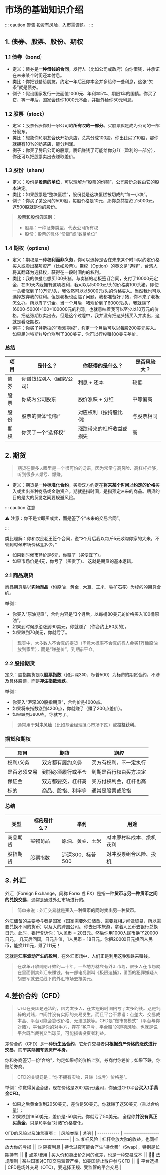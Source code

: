 # 市场的基础知识介绍

::: caution 警告
 投资有风险，入市需谨慎。
:::

## 1. 债券、股票、股份、期权

### 1.1 债券（bond）

- 定义：债券是**一种借钱的合同**，发行人（比如公司或政府）向你借钱，并承诺在未来某个时间还本付息。
- 类比：你把钱借给朋友，约定一年后还你本金并多给你一些利息，这张“欠条”就是债券。
- 例子：假设国家发行一张面值1000元、年利率5%、期限1年的国债。你买了它，等一年后，国家会还你1000元本金，并额外给你50元利息。

### 1.2 股票（stock）

- 定义：股票代表你对一家公司的**所有权的一部分**。买股票就是成为公司的一部分股东。
- 类比：想象你和朋友合伙开奶茶店，总共分成100股。你出钱买了10股，那你就拥有10%的奶茶店，能分利润。
- 例子：你买了腾讯公司的股票，腾讯赚钱了可能给你分红（盈利的一部分），你还可以把股票卖出去赚取差价。



### 1.3 股份（share）

- 定义：股份是**股票的单位**，可以理解为“股票的份额”，公司股份总数由它的股本决定。
- 类比：如果股票是“整块蛋糕”，股份就是这块蛋糕被切成的“每一小块”。
- 例子：你买了某公司的500股，每股价格是10元，那你总共投资了5000元。这500股就是你的股份。

> **股票和股份的区别：**
>
> - 股票：一种证券类型，代表公司所有权
> - 股份：股票的具体“份额”或“数量单位”

### 1.4 期权（options）

- 定义：期权是一种**权利而非义务**，你可以选择是否在未来某个时间以约定价格买入或卖出某项资产（比如股票）。期权（Option）的英文是“选择”，台湾人将其翻译为选择权，获得在一段时间内的权利。
- 类比：我的快餐店想买100头猪，与卖猪的老板签订合同，支付了10000元定金，在30天内我拥有这项权利，我可以以5000元/头的价格卖100头猪。即使一头猪涨到了10万元/头，我依然可以以5000元/头的价格买入。当然我也可以选择放弃我的权利。但是老板也面临了问题，我都准备好了猪，你不来了老板怎么办。所以有了订金。当一个月后，猪涨价到了6000元/头，我就赚了(6000-5000)*100=100000元的利润。也就意味着我可以至少以10万元的价格，把这张期权卖出去。但是这个过程中，我并没有把这头猪买入并卖出，这就是看涨期权。
- 例子：你买了特斯拉的“看涨期权”，约定一个月后可以以每股200美元买入。如果届时特斯拉股价涨到了300美元，你可以行权赚100美元差价。

### 总结

| 项目 | 是什么？                  | 你获得的是什么？         | 是否风险大？ |
| ---- | ------------------------- | ------------------------ | ------------ |
| 债券 | 你借钱给别人（国家/公司） | 利息 + 还本              | 较低         |
| 股票 | 你成为公司股东            | 股价涨跌 + 分红          | 中等偏高     |
| 股份 | 股票的具体“份额”          | 对应权利（按持股比例）   | 与股票相同   |
| 期权 | 你买了一个“选择权”        | 涨跌带来的杠杆收益或损失 | 高           |



## 2. 期货

> 期货在很多人眼里是一个很可怕的词语，因为常常与高风险、高杠杆挂够，听到很多人爆亏、爆赚。

- 定义：期货是一种**标准化合约**，买卖双方约定在**将来某个时间**以**约定的价格**买入或卖出某种商品或金融资产。期就是指时间，是指预定未来的商品。期货的目的是大的贸易之间要规避风险。

::: caution 注意

⚠️ 注意：你不是立即买或卖，而是签了个“未来的交易合同”。

:::

类比理解：你和农民老王签个合同，说“3个月后我以每斤5元收购你家的大米，不管到时候市场价格是多少。”
- 如果到时候市场价是6元，你赚了（买便宜了）。
- 如果市场价是4元，你亏了（买贵了）。
这就是期货的基本逻辑。



### 2.1 商品期货

商品期货是以**实物商品**（如原油、黄金、大豆、玉米、铁矿石等）为标的的期货合约。

举例：
- 你买入“原油期货”，合约内容是“3个月后，以每桶80美元的价格买入100桶原油”。
- 如果到时候原油涨到90美元，你就赚了（你合约上80买的）。
- 如果跌到70美元，你就亏了。

> 现实中，大多数人不会真的提货（毕竟大概率不会真的有人会买1万桶原油放到家里），而是“赚差价”，到期前平仓。

### 2.2 股指期货

定义：股指期货是以**股票指数**（如沪深300、标普500）为标的的期货合约，不涉及具体股票，而是**押注指数涨跌**。

举例：

- 你买入“沪深300股指期货”，合约价是4000点。
- 如果将来指数涨到4200点，你就赚了（赚了200点差价）。
- 如果跌到3800点，你就亏了。

> 通常用于**对冲风险**（比如基金经理担心市场下跌）或**投机获利**。

### 期货和期权

| 项目         | 期货               | 期权                   |
| ------------ | ------------------ | ---------------------- |
| 权利/义务    | 双方都有履约义务   | 买方有权利，不一定执行 |
| 是否必须交易 | 到期必须履行或平仓 | 到期是否行权由买方决定 |
| 保证金       | 双方都要交，杠杆高 | 买方付权利金，杠杆也高 |
| 标的         | 商品、股指、利率等 | 通常是股票或股指       |

### 总结

| 类型     | 标的是什么？ | 举例             | 用途                     |
| -------- | ------------ | ---------------- | ------------------------ |
| 商品期货 | 实物商品     | 原油、黄金、玉米 | 对冲原材料成本、投机获利 |
| 股指期货 | 股票指数     | 沪深300、标普500 | 对冲股票组合风险、投机   |

## 3. 外汇

外汇（Foreign Exchange，简称 Forex 或 FX）是指一种**货币与另一种货币之间的兑换交易**，通常是通过外汇市场进行的。

> 简单来说：外汇交易就是**买入一种货币的同时卖出另一种货币**。

外汇储备的主要参与者是国家（国家需要外汇储备、需要互相之间做贸易，所以需要兑换不同的货币）以及大的跨国公司。
你去日本旅游，拿着人民币去银行兑换日元。此时，银行告诉你：1人民币 = 20日元。然后你用1000人民币换了20000日元。
几天后回国，日元升值，1人民币 = 18日元。你把20000日元换回人民币，能换1111元，赚了111元！

这就是**汇率波动产生的盈利**，在外汇市场中，人们正是利用这种涨跌来赚钱。

> 在改革开放刚刚开始的二十年，一些地方就会有外汇市场，很多人在市场就在里面倒卖外汇来赚钱。有一部电视剧叫《极限追捕》，里面的犯罪嫌疑人胡志军就去过线下的外汇市场去抢美元。



## 4.差价合约（CFD）

> CFD在美国是违法的，因为太多人，在太短的时间内亏了太多的钱。这是纯粹的对赌，中间并没有实际的交易发生。而且平台不靠谱：点差大、交易成本高、平台可能会篡改价格、无法提款等。CFD是“做市商模式”（平台与你对赌），平台是你的对手方，存在“客户亏，平台赚”的道德风险。也就是说平台既当裁判又当球员，可能损害投资者利益。

差价合约（CFD）是一种**衍生品合约**，它允许交易者**只根据资产价格的涨跌进行交易**，而**不实际拥有该资产本身**。

你和券商签订一份“合约”，约定如果标的价格上涨，券商付你差价；如果下跌，你赔给券商。
> CFD的关键词是：“你不拥有实物，只赚（或亏）价格差”。
> 
举例：你觉得黄金会涨，现在价格是2000美元/盎司，你通过CFD平台**买入1手黄金CFD**。
- 如果之后黄金涨到2050美元，差价是50美元，你就赚了这50美元（乘以合约量）；
- 如果跌到1950美元，差价是-50美元，你就亏了50美元。
全程你**并没有真正买黄金**，只是和平台“对赌”价格变化。

CFD的风险以及注意事项：
| 风险类型    | 说明                                               |
| ----------- | -------------------------------------------------- |
| 📉 杠杆风险  | 杠杆会放大你的收益，也同样放大你的亏损             |
| 🕓 隔夜利息  | 持仓过夜可能会产生“持仓费”（Swap），特别是长期持有 |
| 🧾 点差/费用 | 买入价和卖出价之间的点差，也是一种交易成本         |
| 👨‍⚖️ 法规限制  | 某些国家对CFD交易监管严格，如美国禁止散户参与CFD   |
| 🤝 平台选择  | CFD是场外交易（OTC），要选择正规、受监管的平台交易 |